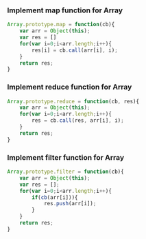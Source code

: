 ### Implement map function for Array

```javascript
Array.prototype.map = function(cb){
    var arr = Object(this);
    var res = []
    for(var i=0;i<arr.length;i++){
        res[i] = cb.call(arr[i], i);
    }
    return res;
}
```



### Implement reduce function for Array

```javascript
Array.prototype.reduce = function(cb, res){
    var arr = Object(this);
    for(var i=0;i<arr.length;i++){
        res = cb.call(res, arr[i], i);
    }
    return res;
}
```



### Implement filter function for Array

```javascript
Array.prototype.filter = function(cb){
    var arr = Object(this);
    var res = [];
    for(var i=0;i<arr.length;i++){
        if(cb(arr[i])){
            res.push(arr[i]);
        }
    }
    return res;
}
```

